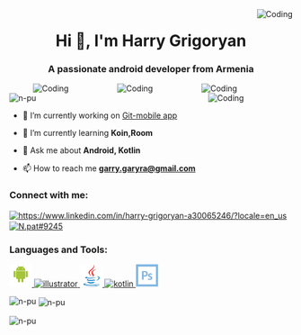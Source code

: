 <img align= "right" alt="Coding" src=https://cdn.discordapp.com/attachments/760106198900146176/1035614646817783888/gitt.gif>

<h1 align="center">Hi 👋, I'm Harry Grigoryan</h1>
<h3 align="center">A passionate android developer from Armenia</h3>

<img align= "right" alt="Coding" width="162" src=https://thumbs.gfycat.com/BitesizedPalatableAztecant-max-1mb.gif>
<img align= "right" alt="Coding" width="150" src=https://res.cloudinary.com/practicaldev/image/fetch/s--E_sJqrt5--/c_limit%2Cf_auto%2Cfl_progressive%2Cq_66%2Cw_880/https://dev-to-uploads.s3.amazonaws.com/i/okar893ukpf0swoto1y7.gif>
<img align= "right" alt="Coding" width="150" src=https://raw.githubusercontent.com/florent37/KotlinPleaseAnimate/master/media/sample.gif>
<img align= "right" alt="Coding" width="150" src=https://raw.githubusercontent.com/gauravk95/mvp-android-template/master/sample.gif>

<p align="left"> <img src="https://komarev.com/ghpvc/?username=n-pu&label=Profile%20views&color=3ddb84&style=flat-square" alt="n-pu" /> </p>

- 🔭 I’m currently working on [Git-mobile app](https://github.com/N-Pu/GithubTestApp)

- 🌱 I’m currently learning **Koin,Room**

- 💬 Ask me about **Android, Kotlin**

- 📫 How to reach me **garry.garyra@gmail.com**

<h3 align="left">Connect with me:</h3>
<p align="left">
<a href="https://linkedin.com/in/https://www.linkedin.com/in/harry-grigoryan-a30065246/?locale=en_us" target="blank"><img align="center" src="https://raw.githubusercontent.com/rahuldkjain/github-profile-readme-generator/master/src/images/icons/Social/linked-in-alt.svg" alt="https://www.linkedin.com/in/harry-grigoryan-a30065246/?locale=en_us" height="30" width="40" /></a>
<a href="https://discord.gg/N.pat#9245" target="blank"><img align="center" src="https://raw.githubusercontent.com/rahuldkjain/github-profile-readme-generator/master/src/images/icons/Social/discord.svg" alt="N.pat#9245" height="30" width="40" /></a>
</p>

<h3 align="left">Languages and Tools:</h3>
<p align="left"> <a href="https://developer.android.com" target="_blank" rel="noreferrer"> <img src="https://raw.githubusercontent.com/devicons/devicon/master/icons/android/android-original-wordmark.svg" alt="android" width="40" height="40"/> </a> <a href="https://www.adobe.com/in/products/illustrator.html" target="_blank" rel="noreferrer"> <img src="https://www.vectorlogo.zone/logos/adobe_illustrator/adobe_illustrator-icon.svg" alt="illustrator" width="40" height="40"/> </a> <a href="https://www.java.com" target="_blank" rel="noreferrer"> <img src="https://raw.githubusercontent.com/devicons/devicon/master/icons/java/java-original.svg" alt="java" width="40" height="40"/> </a> <a href="https://kotlinlang.org" target="_blank" rel="noreferrer"> <img src="https://www.vectorlogo.zone/logos/kotlinlang/kotlinlang-icon.svg" alt="kotlin" width="40" height="40"/> </a> <a href="https://www.photoshop.com/en" target="_blank" rel="noreferrer"> <img src="https://raw.githubusercontent.com/devicons/devicon/master/icons/photoshop/photoshop-line.svg" alt="photoshop" width="40" height="40"/> </a> </p>

<p><img align="left" src="https://github-readme-stats.vercel.app/api/top-langs?username=n-pu&show_icons=true&theme=dark&locale=en&layout=compact" alt="n-pu" /></p>

<p>&nbsp;<img align="center" src="https://github-readme-stats.vercel.app/api?username=n-pu&show_icons=true&theme=dark&locale=en" alt="n-pu" /></p>

<p><img align="center" src="https://github-readme-streak-stats.herokuapp.com/?user=n-pu&theme=dark" alt="n-pu" /></p>
